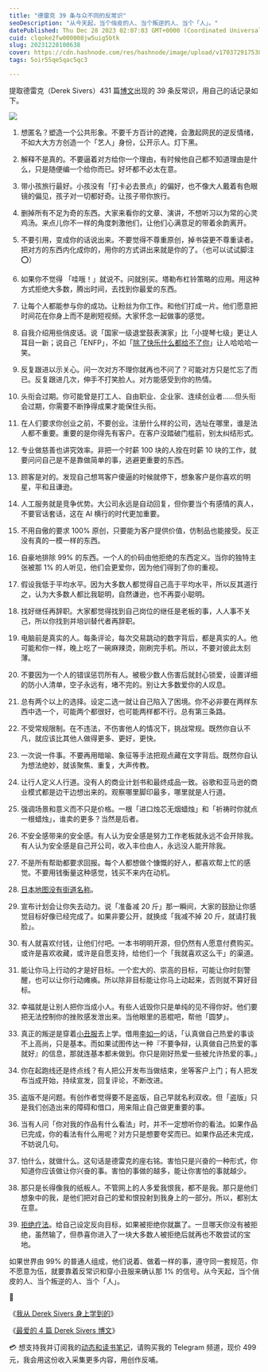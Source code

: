 ```yaml
---
title: "德雷克 39 条与众不同的反常识"
seoDescription: "从今天起，当个俏皮的人、当个叛逆的人、当个「人」。"
datePublished: Thu Dec 28 2023 02:07:03 GMT+0000 (Coordinated Universal Time)
cuid: clqoke2fw000008jw5uig5btk
slug: 20231228100638
cover: https://cdn.hashnode.com/res/hashnode/image/upload/v1703729175383/0d13d6b0-cf16-4b4a-a6ef-b4745c2b60ce.jpeg
tags: 5oir55qe5qac5qc3

---
```


提取德雷克（Derek Sivers）431 篇[博文](https://sive.rs/)出现的 39 条反常识，用自己的话记录如下。

![](https://cdn.hashnode.com/res/hashnode/image/upload/v1703729188724/7500b924-e02d-47cd-9a43-84b70c86b621.jpeg)

1. 想匿名？塑造一个公共形象。不要千方百计的遮掩，会激起网民的逆反情绪，不如大大方方创造一个「艺人」身份，公开示人。灯下黑。
    
2. 解释不是真的。不要逼着对方给你一个理由，有时候他自己都不知道理由是什么，只是随便编一个给你而已。好坏都不必太在意。
    
3. 带小孩旅行最好。小孩没有「打卡必去景点」的偏好，也不像大人戴着有色眼镜的偏见，孩子对一切都好奇。让孩子带你旅行。
    
4. 删掉所有不足为奇的东西。大家来看你的文章、演讲，不想听习以为常的心灵鸡汤。来点儿你不一样的角度刺激他们，让他们心满意足的带着余韵离开。
    
5. 不要引用，变成你的话说出来。不要觉得不尊重原创，掉书袋更不尊重读者。把对方的东西内化成你的，用你的方式讲出来就是你的了。（也可以试试脚注 ⭕）
    
6. 如果你不觉得 「哇哦！」就说不。问就别买。塔勒布杠铃策略的应用。用这种方式拒绝大多数，腾出时间，去找到你最爱的东西。
    
7. 让每个人都能参与你的成功。让粉丝为你工作。和他们打成一片。他们愿意把时间花在你身上而不是刷短视频。大家怀念一起做事的感觉。
    
8. 自我介绍用些俏皮话。说「国家一级退堂鼓表演家」比「小提琴七级」更让人耳目一新；说自己「ENFP」，不如「[除了快乐什么都给不了你](https://weibo.com/1757165701/NyK0erQEe#comment)」让人哈哈哈一笑。
    
9. 反复跟进以示关心。问一次对方不理你就再也不问了？可能对方只是忙忘了而已。反复跟进几次，伸手不打笑脸人。对方能感受到你的热情。
    
10. 头衔会过期。你可能曾是打工人、自由职业、企业家、连续创业者……但头衔会过期，你需要不断挣得成果才能保住头衔。
    
11. 在人们要求你创业之前，不要创业。注册什么样的公司，选址在哪里，谁是法人都不重要。重要的是你得先有客户。在客户没踏破门槛前，别太纠结形式。
    
12. 专业做慈善也讲究效率。非把一个时薪 100 块的人拴在时薪 10 块的工作，就要问问自己是不是靠做简单的事，逃避更重要的东西。
    
13. 顾客是对的。发现自己想骂客户傻逼的时候就停下，想象客户是你喜欢的明星，平和且谦逊。
    
14. 人工服务就是竞争优势。大公司永远是自动回复，但你要当个有感情的真人，不要官话套话，这在 AI 横行的时代更加重要。
    
15. 不用自傲的要求 100% 原创，只要能为客户提供价值，仿制品也能接受。反正没有真的一模一样的东西。
    
16. 自豪地排除 99% 的东西。一个人的价码由他拒绝的东西定义。当你的独特主张被那 1% 的人听见，他们会更爱你，因为他们得到了你的重视。
    
17. 假设我低于平均水平。因为大多数人都觉得自己高于平均水平，所以反其道行之，认为大多数人都比我聪明，自然谦逊，也不再耍小聪明。
    
18. 找好继任再辞职。大家都觉得找到自己岗位的继任是老板的事，人人事不关己，所以你找到并培训替代者再辞职。
    
19. 电脑前是真实的人。每条评论，每次交易跳动的数字背后，都是真实的人。他可能和你一样，晚上吃了一碗麻辣烫，刚刷完手机。所以，不要对彼此太刻薄。
    
20. 不要因为一个人的错误惩罚所有人。被极少数人伤害后就封心锁爱，设置详细的防小人清单，空子永远有，堵不完的。别让大多数爱你的人叹息。
    
21. 总有两个以上的选择。设定二选一就让自己陷入了困境。你不必非要在两样东西中选一个，可能两个都很好，也可能两样都不行。总有第三条路。
    
22. 不受常规限制。在不违法，不伤害他人的情况下，挑战常规。既然你自认不凡，就应该比其他人做得更多、更好，更快。
    
23. 一次说一件事。不要再用暗喻、象征等手法把观点藏在文字背后。既然你自认为想法绝妙，就该聚焦、重复，大声传教。
    
24. 让行人定义人行道。没有人的商业计划书和最终成品一致。谷歌和亚马逊的商业模式都是边干边想出来的。观察哪里脚印最多，哪里就是人行道。
    
25. 强调场景和意义而不只是价格。一根「进口烛芯无烟蜡烛」和「祈祷时你就点一根蜡烛」，谁卖的更多？当然是后者。
    
26. 不安全感带来的安全感。有人认为安全感是努力工作老板就永远不会开除我。有人认为安全感是自己开公司，收入丰俭由人，永远没人能开除我。
    
27. 不是所有帮助都要求回报。每个人都想做个慷慨的好人，都喜欢帮上忙的感觉。不要用钱衡量这种感觉，钱买不来内在动机。
    
28. [日本地图没有街道名称](https://resources.realestate.co.jp/zh_CN/2021/07/06/%E5%A6%82%E4%BD%95%E7%9C%8B%E6%87%82%E6%97%A5%E6%9C%AC%E7%9A%84%E5%9C%B0%E5%9D%80%E5%A6%82%E4%BD%95%E7%B3%BB%E5%88%97/)。
    
29. 宣布计划会让你失去动力。说「准备减 20 斤」那一瞬间，大家的鼓励让你感觉目标好像已经完成了。如果非要公开，就换成「我减不掉 20 斤，就请打我脸」。
    
30. 有人就喜欢付钱，让他们付吧。一本书明明开源，但仍然有人愿意付费购买。或许是喜欢收藏，或许是自愿支持，给他们一个「我就喜欢这么干」的渠道。
    
31. 能让你马上行动的才是好目标。一个宏大的、崇高的目标，可能让你时刻警醒，也可以让你行动瘫痪。所以除非目标能让你马上动起来，否则就不算好目标。
    
32. 幸福就是让别人把你当成小人。有些人诋毁你只是单纯的见不得你好。他们要把无法控制你的挫败感发泄出来。当他眼里的恶棍吧，帮他「圆梦」。
    
33. 真正的叛逆是穿着[小丑服](https://www.lesswrong.com/posts/CEGnJBHmkcwPTysb7/lonely-dissent)去上学。借用[李如一](https://blog.yitianshijie.net/2023/06/05/3784/)的话，「认真做自己热爱的事谈不上高尚，只是基本。而如果试图传达一种『不要争辩，认真做自己热爱的事就好』的信息，那就连基本都未做到。你只是刚好热爱一些被允许热爱的事。」
    
34. 你在起跑线还是终点线？有人把公开发布当做结束，坐等客户上门；有人把发布当成开始，持续宣发，回复评论，不断改进。
    
35. 盗版不是问题。有创作者觉得要不是盗版，自己早就名利双收。但「盗版」只是我们创造出来的障碍和借口，用来阻止自己做更重要的事。
    
36. 当有人问「你对我的作品有什么看法」时，并不一定想听你的看法。如果作品已完成，你的看法有什么用呢？对方只是想要夸奖而已。如果作品还未完成，不妨说几句。
    
37. 怕什么，就做什么。这句话是德雷克的座右铭。害怕只是兴奋的一种形式，你知道你应该做让你兴奋的事。害怕的事做的越多，能让你害怕的事就越少。
    
38. 那只是长得像我的纸板人。不管网上的人多爱我恨我，都不是我。那只是他们想象中的我，是他们把对自己的爱和恨投射到我身上的一部分。所以，都别太在意。
    
39. [拒绝疗法](https://www.rejectiontherapy.com/100-days-of-rejection-therapy)。给自己设定反向目标，如果被拒绝你就赢了。一旦哪天你没有被拒绝，虽然输了，但恭喜你进入了一块大多数人被拒绝后就再也不敢尝试的宝地。
    

如果世界由 99% 的普通人组成，他们说着、做着一样的事，遵守同一套规范，你不愿意为伍，就要靠着反常识和穿小丑服来确认那 1% 的信号。从今天起，当个俏皮的人、当个叛逆的人、当个「人」。

🔗

《[我从 Derek Sivers 身上学到的](https://mp.weixin.qq.com/s?__biz=MzI3MzU5MDA1OQ==&mid=2247488379&idx=1&sn=a4d6863665a56a73496dcb57f2daff13&chksm=eb21a13fdc562829378860886e04bb34196313f90187afc0fed9dfa80b7a6f9344dcd4733979#rd)》

《[最爱的 4 篇 Derek Sivers 博文](https://mp.weixin.qq.com/s?__biz=MzI3MzU5MDA1OQ==&mid=2247488381&idx=1&sn=5fdfdc3b7545c5268dd3b23d15f27f6f&chksm=eb21a139dc56282f3b315b83c86d3ec50f718ec88a42805b88ba55465a80967cbccf19cdcbd1#rd)》

💳 想支持我并订阅我的[动态和读书笔记](https://mp.weixin.qq.com/s/A_yK10ktL8Nl7RzsnGwzEg)，请购买我的 Telegram 频道，现价 499 元，我会用这份收入采集更多内容，用创作反哺。